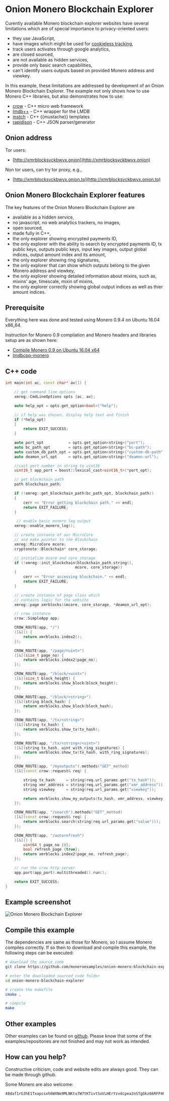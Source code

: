 # Onion Monero Blockchain Explorer

Curently available Monero blockchain explorer websites have several limitations which are of special importance to privacy-oriented users:

 - they use JavaScript,
 - have images which might be used for [cookieless tracking](http://lucb1e.com/rp/cookielesscookies/),
 - track users activates through google analytics,
 - are closed sourced,
 - are not available as hidden services,
 - provide only basic search capabilities,
 - can't identify users outputs based on provided Monero address and viewkey.


In this example, these limitations are addressed by development of
an Onion Monero Blockchain Explorer. The example not only shows how to use Monero C++ libraries, but also demonstrates how to use:

 - [crow](https://github.com/ipkn/crow) - C++ micro web framework
 - [lmdb++](https://github.com/bendiken/lmdbxx) - C++ wrapper for the LMDB
 - [mstch](https://github.com/no1msd/mstch) - C++ {{mustache}} templates
 - [rapidjson](https://github.com/miloyip/rapidjson) - C++ JSON parser/generator


## Onion address

Tor users:

 - [http://xmrblocksvckbwvx.onion](http://xmrblocksvckbwvx.onion)

Non tor users, can try tor proxy, e.g., 

 - [http://xmrblocksvckbwvx.onion.to](http://xmrblocksvckbwvx.onion.to)

## Onion Monero Blockchain Explorer features

The key features of the Onion Monero Blockchain Explorer are

 - available as a hidden service,
 - no javascript, no web analytics trackers, no images,
 - open sourced,
 - made fully in C++,
 - the only explorer showing encrypted payments ID,
 - the only explorer with the ability to search by encrypted payments ID, tx public
 keys, outputs public keys, input key images, output global indices,
 output amount index and its amount,
 - the only explorer showing ring signatures,
 - the only explorer that can show which outputs belong to the given Monero address and viewkey,
 - the only explorer showing detailed information about mixins, such as, mixins'
 age, timescale, mixin of mixins,
 - the only explorer correctly showing global output indices as well as thier amount indices.

## Prerequisite

Everything here was done and tested using Monero 0.9.4 on Ubuntu 16.04 x86_64.

Instruction for Monero 0.9 compilation and Monero headers and libraries setup are
as shown here:
 - [Compile Monero 0.9 on Ubuntu 16.04 x64](https://github.com/moneroexamples/compile-monero-09-on-ubuntu-16-04)
 - [lmdbcpp-monero](https://github.com/moneroexamples/lmdbcpp-monero.git)

## C++ code

```c++
int main(int ac, const char* av[]) {

    // get command line options
    xmreg::CmdLineOptions opts {ac, av};

    auto help_opt = opts.get_option<bool>("help");

    // if help was chosen, display help text and finish
    if (*help_opt)
    {
        return EXIT_SUCCESS;
    }

    auto port_opt           = opts.get_option<string>("port");
    auto bc_path_opt        = opts.get_option<string>("bc-path");
    auto custom_db_path_opt = opts.get_option<string>("custom-db-path");
    auto deamon_url_opt     = opts.get_option<string>("deamon-url");

    //cast port number in string to uint16
    uint16_t app_port = boost::lexical_cast<uint16_t>(*port_opt);

    // get blockchain path
    path blockchain_path;

    if (!xmreg::get_blockchain_path(bc_path_opt, blockchain_path))
    {
        cerr << "Error getting blockchain path." << endl;
        return EXIT_FAILURE;
    }

     // enable basic monero log output
    xmreg::enable_monero_log();

    // create instance of our MicroCore
    // and make pointer to the Blockchain
    xmreg::MicroCore mcore;
    cryptonote::Blockchain* core_storage;

    // initialize mcore and core_storage
    if (!xmreg::init_blockchain(blockchain_path.string(),
                               mcore, core_storage))
    {
        cerr << "Error accessing blockchain." << endl;
        return EXIT_FAILURE;
    }

    // create instance of page class which
    // contains logic for the website
    xmreg::page xmrblocks(&mcore, core_storage, *deamon_url_opt);

    // crow instance
    crow::SimpleApp app;

    CROW_ROUTE(app, "/")
    ([&]() {
        return xmrblocks.index2();
    });

    CROW_ROUTE(app, "/page/<uint>")
    ([&](size_t page_no) {
        return xmrblocks.index2(page_no);
    });

    CROW_ROUTE(app, "/block/<uint>")
    ([&](size_t block_height) {
        return xmrblocks.show_block(block_height);
    });

    CROW_ROUTE(app, "/block/<string>")
    ([&](string block_hash) {
        return xmrblocks.show_block(block_hash);
    });

    CROW_ROUTE(app, "/tx/<string>")
    ([&](string tx_hash) {
        return xmrblocks.show_tx(tx_hash);
    });

    CROW_ROUTE(app, "/tx/<string>/<uint>")
    ([&](string tx_hash, uint with_ring_signatures) {
        return xmrblocks.show_tx(tx_hash, with_ring_signatures);
    });

    CROW_ROUTE(app, "/myoutputs").methods("GET"_method)
    ([&](const crow::request& req) {

        string tx_hash     = string(req.url_params.get("tx_hash"));
        string xmr_address = string(req.url_params.get("xmr_address"));
        string viewkey     = string(req.url_params.get("viewkey"));

        return xmrblocks.show_my_outputs(tx_hash, xmr_address, viewkey);
    });

    CROW_ROUTE(app, "/search").methods("GET"_method)
    ([&](const crow::request& req) {
        return xmrblocks.search(string(req.url_params.get("value")));
    });

    CROW_ROUTE(app, "/autorefresh")
    ([&]() {
        uint64_t page_no {0};
        bool refresh_page {true};
        return xmrblocks.index2(page_no, refresh_page);
    });

    // run the crow http server
    app.port(app_port).multithreaded().run();

    return EXIT_SUCCESS;
}
```



## Example screenshot

![Onion Monero Blockchain Explorer](https://raw.githubusercontent.com/moneroexamples/onion-monero-blockchain-explorer/master/screenshot/screenshot.jpg)


## Compile this example
The dependencies are same as those for Monero, so I assume Monero compiles
correctly. If so then to download and compile this example, the following
steps can be executed:

```bash
# download the source code
git clone https://github.com/moneroexamples/onion-monero-blockchain-explorer.git

# enter the downloaded sourced code folder
cd onion-monero-blockchain-explorer

# create the makefile
cmake .

# compile
make
```


## Other examples
Other examples can be found on  [github](https://github.com/moneroexamples?tab=repositories).
Please know that some of the examples/repositories are not
finished and may not work as intended.

## How can you help?

Constructive criticism, code and website edits are always good. They can be made through github.

Some Monero are also welcome:
```
48daf1rG3hE1Txapcsxh6WXNe9MLNKtu7W7tKTivtSoVLHErYzvdcpea2nSTgGkz66RFP4GKVAsTV14v6G3oddBTHfxP6tU
```
